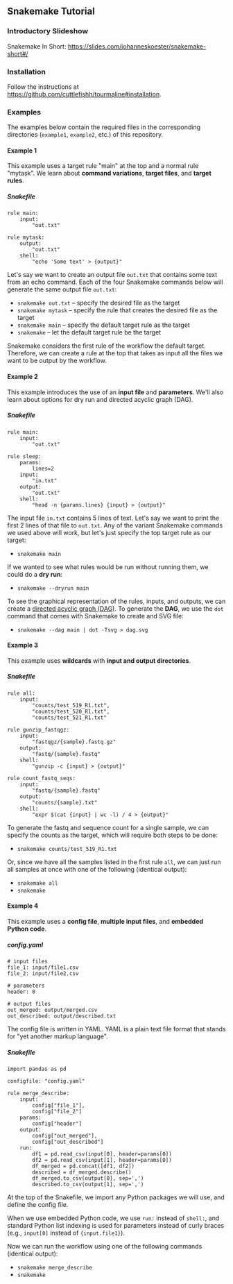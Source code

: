 ## Snakemake Tutorial

### Introductory Slideshow

Snakemake In Short: https://slides.com/johanneskoester/snakemake-short#/

### Installation

Follow the instructions at https://github.com/cuttlefishh/tourmaline#installation.

### Examples

The examples below contain the required files in the corresponding directories (`example1`, `example2`, etc.) of this repository.

#### Example 1

This example uses a target rule "main" at the top and a normal rule "mytask". We learn about **command variations**, **target files**, and **target rules**.

##### Snakefile

```
rule main:
    input:
        "out.txt"

rule mytask:
    output:
        "out.txt"
    shell:
        "echo 'Some text' > {output}"
```

Let's say we want to create an output file `out.txt` that contains some text from an echo command. Each of the four Snakemake commands below will generate the same output file `out.txt`:

* `snakemake out.txt` – specify the desired file as the target
* `snakemake mytask` – specify the rule that creates the desired file as the target
* `snakemake main` – specify the default target rule as the target
* `snakemake` – let the default target rule be the target

Snakemake considers the first rule of the workflow the default target. Therefore, we can create a rule at the top that takes as input all the files we want to be output by the workflow.

#### Example 2

This example introduces the use of an **input file** and **parameters**. We'll also learn about options for dry run and directed acyclic graph (DAG).

##### Snakefile

```
rule main:
    input:
        "out.txt"

rule sleep:
    params:
        lines=2
    input:
        "in.txt"
    output:
        "out.txt"
    shell:
        "head -n {params.lines} {input} > {output}"
```

The input file `in.txt` contains 5 lines of text. Let's say we want to print the first 2 lines of that file to `out.txt`. Any of the variant Snakemake commands we used above will work, but let's just specify the top target rule as our target:

* `snakemake main`

If we wanted to see what rules would be run without running them, we could do a **dry run**:

* `snakemake --dryrun main`

To see the graphical representation of the rules, inputs, and outputs, we can create a [directed acyclic graph (DAG)](https://en.wikipedia.org/wiki/Directed_acyclic_graph). To generate the **DAG**, we use the `dot` command that comes with Snakemake to create and SVG file:

* `snakemake --dag main | dot -Tsvg > dag.svg`

#### Example 3

This example uses **wildcards** with **input and output directories**.

##### Snakefile

```
rule all:
    input:
        "counts/test_519_R1.txt",
        "counts/test_520_R1.txt",
        "counts/test_521_R1.txt"

rule gunzip_fastqgz:
    input:
        "fastqgz/{sample}.fastq.gz"
    output:
        "fastq/{sample}.fastq"
    shell:
        "gunzip -c {input} > {output}"
        
rule count_fastq_seqs:
    input:
        "fastq/{sample}.fastq"
    output:
        "counts/{sample}.txt"
    shell:
        "expr $(cat {input} | wc -l) / 4 > {output}"
```

To generate the fastq and sequence count for a single sample, we can specify the counts as the target, which will require both steps to be done:

* `snakemake counts/test_519_R1.txt`

Or, since we have all the samples listed in the first rule `all`, we can just run all samples at once with one of the following (identical output):

* `snakemake all`
* `snakemake`

#### Example 4

This example uses a **config file**, **multiple input files**, and **embedded Python code**.

##### config.yaml

```
# input files
file_1: input/file1.csv
file_2: input/file2.csv

# parameters
header: 0

# output files
out_merged: output/merged.csv
out_described: output/described.txt
```

The config file is written in YAML. YAML is a plain text file format that stands for "yet another markup language".

##### Snakefile

```
import pandas as pd

configfile: "config.yaml"

rule merge_describe:
    input:
        config["file_1"],
        config["file_2"]
    params:
        config["header"]
    output:
        config["out_merged"],
        config["out_described"]
    run:
        df1 = pd.read_csv(input[0], header=params[0])
        df2 = pd.read_csv(input[1], header=params[0])
        df_merged = pd.concat([df1, df2])
        described = df_merged.describe()
        df_merged.to_csv(output[0], sep=',')
        described.to_csv(output[1], sep=',')
```

At the top of the Snakefile, we import any Python packages we will use, and define the config file. 

When we use embedded Python code, we use `run:` instead of `shell:`, and standard Python list indexing is used for parameters instead of curly braces (e.g., `input[0]` instead of `{input.file1}`).

Now we can run the workflow using one of the following commands (identical output):

* `snakemake merge_describe`
* `snakemake`

